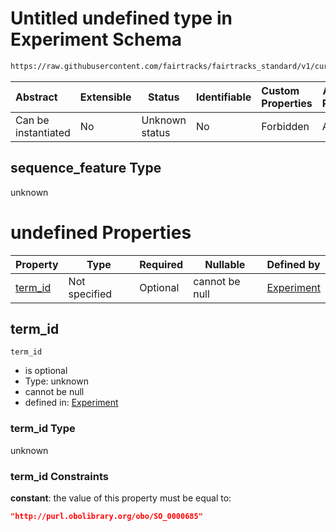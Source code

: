 # Untitled undefined type in Experiment Schema

```txt
https://raw.githubusercontent.com/fairtracks/fairtracks_standard/v1/current/json/schema/fairtracks_experiment.schema.json#/allOf/1/then/properties/target/properties/sequence_feature
```




| Abstract            | Extensible | Status         | Identifiable | Custom Properties | Additional Properties | Access Restrictions | Defined In                                                                                                     |
| :------------------ | ---------- | -------------- | ------------ | :---------------- | --------------------- | ------------------- | -------------------------------------------------------------------------------------------------------------- |
| Can be instantiated | No         | Unknown status | No           | Forbidden         | Allowed               | none                | [fairtracks_experiment.schema.json\*](../json/schema/fairtracks_experiment.schema.json "open original schema") |

## sequence_feature Type

unknown

# undefined Properties

| Property            | Type          | Required | Nullable       | Defined by                                                                                                                                                                                                                                                                                                                           |
| :------------------ | ------------- | -------- | -------------- | :----------------------------------------------------------------------------------------------------------------------------------------------------------------------------------------------------------------------------------------------------------------------------------------------------------------------------------- |
| [term_id](#term_id) | Not specified | Optional | cannot be null | [Experiment](fairtracks_experiment-allof-1-then-properties-target-properties-sequence_feature-properties-term_id.md "https://raw.githubusercontent.com/fairtracks/fairtracks_standard/v1/current/json/schema/fairtracks_experiment.schema.json#/allOf/1/then/properties/target/properties/sequence_feature/properties/term_id") |

## term_id




`term_id`

-   is optional
-   Type: unknown
-   cannot be null
-   defined in: [Experiment](fairtracks_experiment-allof-1-then-properties-target-properties-sequence_feature-properties-term_id.md "https://raw.githubusercontent.com/fairtracks/fairtracks_standard/v1/current/json/schema/fairtracks_experiment.schema.json#/allOf/1/then/properties/target/properties/sequence_feature/properties/term_id")

### term_id Type

unknown

### term_id Constraints

**constant**: the value of this property must be equal to:

```json
"http://purl.obolibrary.org/obo/SO_0000685"
```

